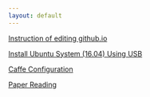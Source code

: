 ```yaml
---
layout: default
---
```


[Instruction of editing github.io](index1.md)

[Install Ubuntu System (16.04) Using USB](install_ubuntu.md)

[Caffe Configuration](caffe_configuration.md)

[Paper Reading](PaperReading_ind.md)
